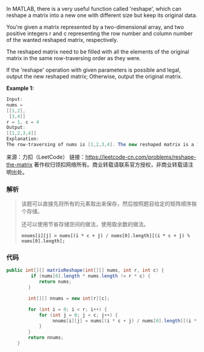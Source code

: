In MATLAB, there is a very useful function called 'reshape', which can reshape a matrix into a new one with different size but keep its original data.

You're given a matrix represented by a two-dimensional array, and two positive integers r and c representing the row number and column number of the wanted reshaped matrix, respectively.

The reshaped matrix need to be filled with all the elements of the original matrix in the same row-traversing order as they were.

If the 'reshape' operation with given parameters is possible and legal, output the new reshaped matrix; Otherwise, output the original matrix.



**Example 1:**

```java
Input: 
nums = 
[[1,2],
 [3,4]]
r = 1, c = 4
Output: 
[[1,2,3,4]]
Explanation:
The row-traversing of nums is [1,2,3,4]. The new reshaped matrix is a 1 * 4 matrix, fill it row by row by using the previous list.
```



来源：力扣（LeetCode）
链接：https://leetcode-cn.com/problems/reshape-the-matrix
著作权归领扣网络所有。商业转载请联系官方授权，非商业转载请注明出处。



### 解析

> 该题可以直接先将所有的元素取出来保存，然后按照题目给定的矩阵顺序挨个存储。
>
> 还可以使用节省存储空间的做法，使用取余数的做法。
>
> **`nnums[i][j] = nums[(i * c + j) / nums[0].length][(i * c + j) % nums[0].length];`**





### 代码

```java
public int[][] matrixReshape(int[][] nums, int r, int c) {
         if (nums[0].length * nums.length != r * c) {
            return nums;
        }

        int[][] nnums = new int[r][c];

        for (int i = 0; i < r; i++) {
            for (int j = 0; j < c; j++) {
                 nnums[i][j] = nums[(i * c + j) / nums[0].length][(i * c + j) % nums[0].length];
            }
        }
        return nnums;
    }
```

